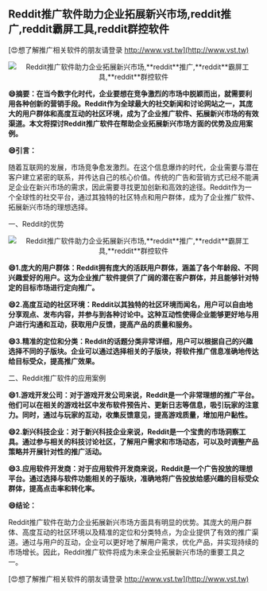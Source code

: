 ## **Reddit推广软件助力企业拓展新兴市场,**reddit**推广,**reddit**霸屏工具,**reddit**群控软件**

[😍想了解推广相关软件的朋友请登录 http://www.vst.tw](http://www.vst.tw)

 <center><img src="https://vst.tw/MP4/tuiguang/png/4.png" alt="Reddit推广软件助力企业拓展新兴市场,**reddit**推广,**reddit**霸屏工具,**reddit**群控软件"></center>

**😄摘要：在当今数字化时代，企业要想在竞争激烈的市场中脱颖而出，就需要利用各种创新的营销手段。Reddit作为全球最大的社交新闻和讨论网站之一，其庞大的用户群体和高度互动的社区环境，成为了企业推广软件、拓展新兴市场的有效渠道。本文将探讨Reddit推广软件在帮助企业拓展新兴市场方面的优势及应用案例。**

**😄引言：**

随着互联网的发展，市场竞争愈发激烈。在这个信息爆炸的时代，企业需要与潜在客户建立紧密的联系，并传达自己的核心价值。传统的广告和营销方式已经不能满足企业在新兴市场的需求，因此需要寻找更加创新和高效的途径。Reddit作为一个全球性的社交平台，通过其独特的社区特点和用户群体，成为了企业推广软件、拓展新兴市场的理想选择。

一、Reddit的优势

 <center><img src="https://vst.tw/MP4/tuiguang/png/8.png" alt="Reddit推广软件助力企业拓展新兴市场,**reddit**推广,**reddit**霸屏工具,**reddit**群控软件"></center>

**😄1.庞大的用户群体：Reddit拥有庞大的活跃用户群体，涵盖了各个年龄段、不同兴趣爱好的用户。这为企业推广软件提供了广阔的潜在客户群体，并且能够针对特定的目标市场进行定向推广。**

**😄2.高度互动的社区环境：Reddit以其独特的社区环境而闻名，用户可以自由地分享观点、发布内容，并参与到各种讨论中。这种互动性使得企业能够更好地与用户进行沟通和互动，获取用户反馈，提高产品的质量和服务。**

**😄3.精准的定位和分类：Reddit的话题分类非常详细，用户可以根据自己的兴趣选择不同的子版块。企业可以通过选择相关的子版块，将软件推广信息准确地传达给目标受众，提高推广效果。**

二、Reddit推广软件的应用案例

**😄1.游戏开发公司：对于游戏开发公司来说，Reddit是一个非常理想的推广平台。他们可以在相关的游戏社区中发布软件预告片、更新日志等信息，吸引玩家的注意力。同时，通过与玩家的互动，收集反馈意见，提高游戏质量，增加用户黏性。**

**😄2.新兴科技企业：对于新兴科技企业来说，Reddit是一个宝贵的市场洞察工具。通过参与相关的科技讨论社区，了解用户需求和市场动态，可以及时调整产品策略并开展针对性的推广活动。**

**😄3.应用软件开发商：对于应用软件开发商来说，Reddit是一个广告投放的理想平台。通过选择与软件功能相关的子版块，准确地将广告投放给感兴趣的目标受众群体，提高点击率和转化率。**

**😄结论：**

Reddit推广软件在助力企业拓展新兴市场方面具有明显的优势。其庞大的用户群体、高度互动的社区环境以及精准的定位和分类特点，为企业提供了有效的推广渠道。通过与用户的互动，企业可以更好地了解用户需求，优化产品，并实现持续的市场增长。因此，Reddit推广软件将成为未来企业拓展新兴市场的重要工具之一。

[😍想了解推广相关软件的朋友请登录 http://www.vst.tw](http://www.vst.tw)




